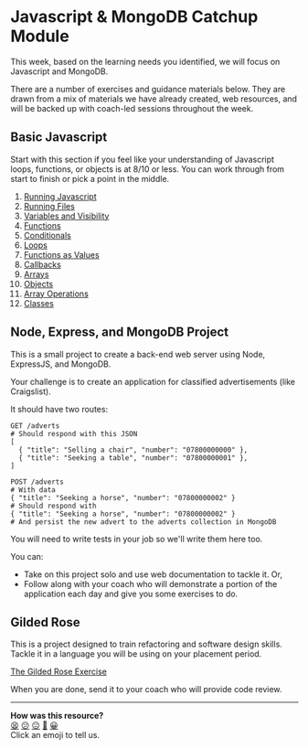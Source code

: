 # Javascript & MongoDB Catchup Module

This week, based on the learning needs you identified, we will focus on
Javascript and MongoDB.

There are a number of exercises and guidance materials below. They are drawn
from a mix of materials we have already created, web resources, and will be
backed up with coach-led sessions throughout the week.

## Basic Javascript

Start with this section if you feel like your understanding of Javascript loops,
functions, or objects is at 8/10 or less. You can work through from start to
finish or pick a point in the middle.

1. [Running Javascript](./js_bites/01_running_javascript.md)
2. [Running Files](./js_bites/02_running_files.md)
3. [Variables and Visibility](./js_bites/03_variables_and_visibility.md)
4. [Functions](./js_bites/04_functions.md)
5. [Conditionals](./js_bites/05_conditionals.md)
6. [Loops](./js_bites/06_loops.md)
7. [Functions as Values](./js_bites/07_functions_as_values.md)
8. [Callbacks](./js_bites/08_callbacks.md)
9. [Arrays](./js_bites/09_arrays.md)
10. [Objects](./js_bites/10_objects.md)
11. [Array Operations](./js_bites/11_array_operations.md)
12. [Classes](./js_bites/12_classes.md)

## Node, Express, and MongoDB Project

This is a small project to create a back-end web server using Node, ExpressJS,
and MongoDB.

Your challenge is to create an application for classified advertisements (like
Craigslist).

It should have two routes:

```plain
GET /adverts
# Should respond with this JSON
[
  { "title": "Selling a chair", "number": "07800000000" },
  { "title": "Seeking a table", "number": "07800000001" },
]
```

```plain
POST /adverts
# With data
{ "title": "Seeking a horse", "number": "07800000002" }
# Should respond with
{ "title": "Seeking a horse", "number": "07800000002" }
# And persist the new advert to the adverts collection in MongoDB
```

You will need to write tests in your job so we'll write them here too.

You can:

* Take on this project solo and use web documentation to tackle it. Or,
* Follow along with your coach who will demonstrate a portion of the application
  each day and give you some exercises to do.

## Gilded Rose

This is a project designed to train refactoring and software design skills.
Tackle it in a language you will be using on your placement period.

[The Gilded Rose Exercise](https://github.com/emilybache/GildedRose-Refactoring-Kata)

When you are done, send it to your coach who will provide code review.


<!-- BEGIN GENERATED SECTION DO NOT EDIT -->

---

**How was this resource?**  
[😫](https://airtable.com/shrUJ3t7KLMqVRFKR?prefill_Repository=makersacademy/js-mongo-catchup&prefill_File=README.md&prefill_Sentiment=😫) [😕](https://airtable.com/shrUJ3t7KLMqVRFKR?prefill_Repository=makersacademy/js-mongo-catchup&prefill_File=README.md&prefill_Sentiment=😕) [😐](https://airtable.com/shrUJ3t7KLMqVRFKR?prefill_Repository=makersacademy/js-mongo-catchup&prefill_File=README.md&prefill_Sentiment=😐) [🙂](https://airtable.com/shrUJ3t7KLMqVRFKR?prefill_Repository=makersacademy/js-mongo-catchup&prefill_File=README.md&prefill_Sentiment=🙂) [😀](https://airtable.com/shrUJ3t7KLMqVRFKR?prefill_Repository=makersacademy/js-mongo-catchup&prefill_File=README.md&prefill_Sentiment=😀)  
Click an emoji to tell us.

<!-- END GENERATED SECTION DO NOT EDIT -->
